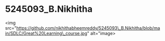 # 5245093\_B.Nikhitha



<img src="https://github.com/nikhithabheemreddy/5245093\_B.Nikhitha/blob/main/SDLC/Great%20Learning\_course.jpg" alt="image>



